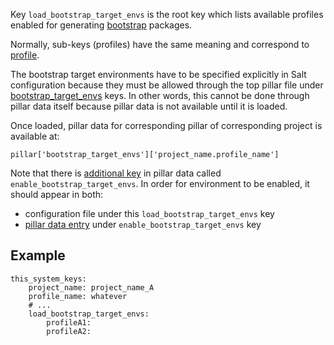 
Key `load_bootstrap_target_envs` is the root key which lists available
profiles enabled for generating [bootstrap][1] packages.

Normally, sub-keys (profiles) have the same meaning
and correspond to [profile][3].

The bootstrap target environments have to be specified explicitly in Salt
configuration because they must be allowed through the top pillar file under
[bootstrap_target_envs][5] keys. In other words, this cannot be done through
pillar data itself because pillar data is not available until it is loaded.

Once loaded, pillar data for corresponding pillar of corresponding project
is available at:
```
pillar['bootstrap_target_envs']['project_name.profile_name']
```

Note that there is [additional key][6] in pillar data
called `enable_bootstrap_target_envs`.
In order for environment to be enabled, it should appear in both:
* configuration file under this `load_bootstrap_target_envs` key
* [pillar data entry][6] under `enable_bootstrap_target_envs` key

## Example ##

```
this_system_keys:
    project_name: project_name_A
    profile_name: whatever
    # ...
    load_bootstrap_target_envs:
        profileA1:
        profileA2:
```

[1]: docs/bootstrap.md
[2]: docs/configs/common/this_system_keys/project_name/readme.md
[3]: docs/configs/common/this_system_keys/profile/readme.md
[4]: #example
[5]: docs/pillars/bootstrap/bootstrap_target_envs/readme.md
[6]: docs/pillars/bootstrap/system_features/source_bootstrap_configuration/enable_bootstrap_target_envs/readme.md

